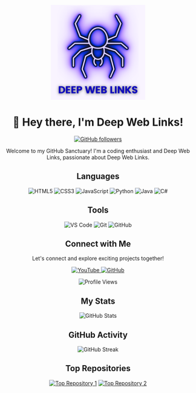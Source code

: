 <!-- Header -->
<p align="center">
  <img src="https://github.com/Deep-Web-Links-2024/Deep-Web-Links-2024/blob/main/Logo.png" width="250" height="250">
</p>
<h1 align="center">👋 Hey there, I'm Deep Web Links!</h1>
<p align="center">
  <a href="https://github.com/Deep-Web-Links-2024">
    <img src="https://img.shields.io/github/followers/Deep-Web-Links-2024?style=social" alt="GitHub followers">
  </a>
</p>

<!-- Introduction -->
<p align="center">
  Welcome to my GitHub Sanctuary! I'm a coding enthusiast and Deep Web Links, passionate about Deep Web Links.
</p>

<!-- Languages -->
<h2 align="center">Languages</h2>
<p align="center">
  <img src="https://img.shields.io/badge/HTML5-E34F26?style=for-the-badge&logo=html5&logoColor=white" alt="HTML5">
  <img src="https://img.shields.io/badge/CSS3-1572B6?style=for-the-badge&logo=css3&logoColor=white" alt="CSS3">
  <img src="https://img.shields.io/badge/JavaScript-F7DF1E?style=for-the-badge&logo=javascript&logoColor=black" alt="JavaScript">
  <img src="https://img.shields.io/badge/Python-3776AB?style=for-the-badge&logo=python&logoColor=white" alt="Python">
  <img src="https://img.shields.io/badge/Java-007396?style=for-the-badge&logo=java&logoColor=white" alt="Java">
  <img src="https://img.shields.io/badge/C%23-239120?style=for-the-badge&logo=c-sharp&logoColor=white" alt="C#">
  <!-- Add more languages and tools as needed -->
</p>

<!-- Tools -->
<h2 align="center">Tools</h2>
<p align="center">
  <img src="https://img.shields.io/badge/Visual%20Studio%20Code-007ACC?style=for-the-badge&logo=visual-studio-code&logoColor=white" alt="VS Code">
  <img src="https://img.shields.io/badge/Git-F05032?style=for-the-badge&logo=git&logoColor=white" alt="Git">
  <img src="https://img.shields.io/badge/GitHub-181717?style=for-the-badge&logo=github&logoColor=white" alt="GitHub">
  <!-- Add more tools as needed -->
</p>

<!-- Connect with Me -->
<h2 align="center">Connect with Me</h2>
<p align="center">
  Let's connect and explore exciting projects together!
</p>
<p align="center">
  <a href="https://www.youtube.com/@SecretWikiSphere">
    <img src="https://img.shields.io/badge/YouTube-FF0000?style=for-the-badge&logo=youtube&logoColor=white" alt="YouTube">
  </a>
  <a href="https://github.com/Deep-Web-Links-2024">
    <img src="https://img.shields.io/badge/GitHub-181717?style=for-the-badge&logo=github&logoColor=white" alt="GitHub">
  </a>
</p>

<!-- Profile Views -->
<p align="center">
  <img src="https://komarev.com/ghpvc/?username=Deep-Web-Links-2024&color=blueviolet" alt="Profile Views">
</p>

<!-- My Stats -->
<h2 align="center">My Stats</h2>
<p align="center">
  <img src="https://github-readme-stats.vercel.app/api?username=Deep-Web-Links-2024&show_icons=true&theme=radical" alt="GitHub Stats">
</p>

<!-- GitHub Activity -->
<h2 align="center">GitHub Activity</h2>
<p align="center">
  


<p align="center">
  <img src="https://github-readme-streak-stats.herokuapp.com/?user=Deep-Web-Links-2024&theme=dark" alt="GitHub Streak">
  <br>
  
</p>

<!-- Top Repositories -->
<h2 align="center">Top Repositories</h2>
<p align="center">
<a href="https://github.com/Deep-Web-Links-2024/deepweb-links"><img src="https://github-readme-stats.vercel.app/api/pin/?username=Deep-Web-Links-2024&repo=deepweb-links&theme=dark" alt="Top Repository 1"></a>
<a href="https://github.com/Deep-Web-Links-2024/Deep-Web-Links-2024"><img src="https://github-readme-stats.vercel.app/api/pin/?username=Deep-Web-Links-2024&repo=Deep-Web-Links-2024&theme=dark" alt="Top Repository 2"></a>
</p>
